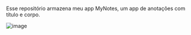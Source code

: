 Esse repositório armazena meu app MyNotes, um app de anotações com título e corpo.



![image](https://user-images.githubusercontent.com/11887846/179074250-841e7d97-5c56-4f14-ac6e-b361a974997f.png)


